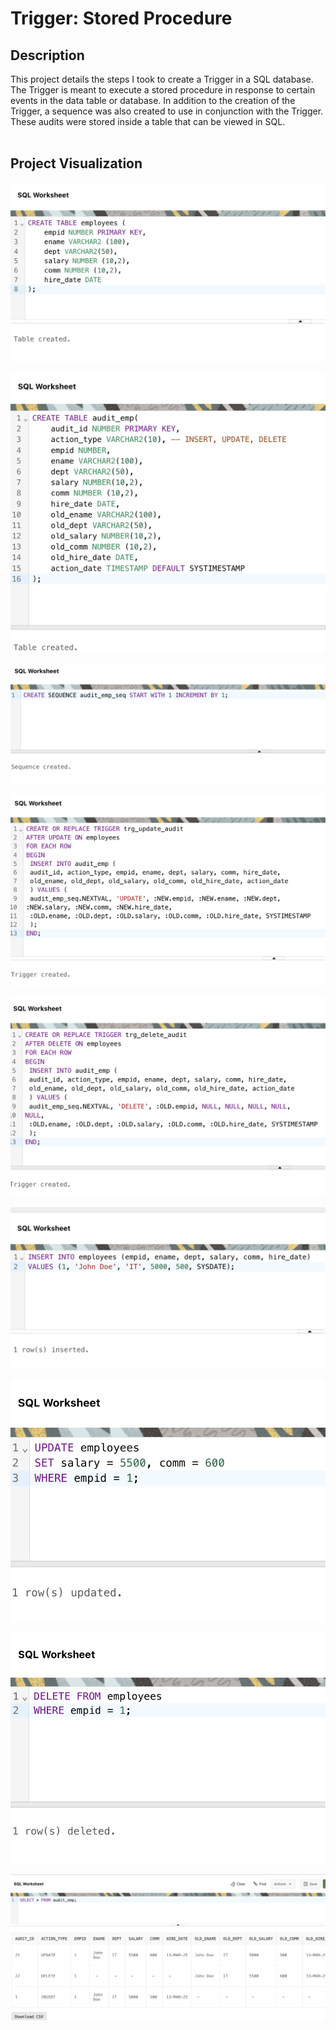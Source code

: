 <h1>Trigger: Stored Procedure</h1>

<h2>Description</h2>
This project details the steps I took to create a Trigger in a SQL database. The Trigger is meant to execute a stored procedure in response to certain events in the data table or database. In addition to the creation of the Trigger, a sequence was also created to use in conjunction with the Trigger. These audits were stored inside a table that can be viewed in SQL. 

<br />
<br />

<h2>Project Visualization</h2>

![Plot1](https://github.com/rm1367/Trigger/blob/main/images/d1.png)

![Plot2](https://github.com/rm1367/Trigger/blob/main/images/d2.png)

![Plot3](https://github.com/rm1367/Trigger/blob/main/images/d3.png)

![Plot4](https://github.com/rm1367/Trigger/blob/main/images/d4.png)

![Plot5](https://github.com/rm1367/Trigger/blob/main/images/d5.png)

![Plot6](https://github.com/rm1367/Trigger/blob/main/images/d6.png)

![Plot7](https://github.com/rm1367/Trigger/blob/main/images/d7.png)

![Plot8](https://github.com/rm1367/Trigger/blob/main/images/d8.png)

![Plot9](https://github.com/rm1367/Trigger/blob/main/images/d9.png)
